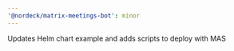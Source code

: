 ```yaml
---
'@nordeck/matrix-meetings-bot': minor
---
```


Updates Helm chart example and adds scripts to deploy with MAS
